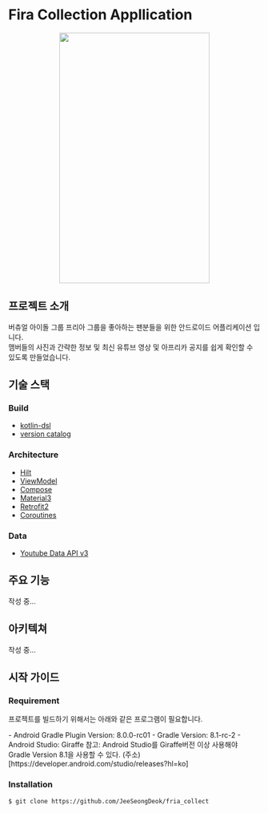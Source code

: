 # Fira Collection Appllication
<p align="center">
  <img src="pictures/app_home_picture.gif" width="300" height="500">
</p>

## 프로젝트 소개
버츄얼 아이돌 그룹 프리아 그룹을 좋아하는 팬분들을 위한 안드로이드 어플리케이션 입니다.<br>
맴버들의 사진과 간략한 정보 및 최신 유튜브 영상 및 아프리카 공지를 쉽게 확인할 수 있도록 만들었습니다.

## 기술 스택
### Build
- [kotlin-dsl]("https://docs.gradle.org/current/userguide/kotlin_dsl.html")
- [version catalog]("https://docs.gradle.org/current/userguide/platforms.html")
### Architecture
- [Hilt]("https://developer.android.com/training/dependency-injection/hilt-android")
- [ViewModel]("https://developer.android.com/topic/libraries/architecture/viewmodel?hl=ko")
- [Compose]("https://developer.android.com/jetpack/compose?hl=ko")
- [Material3]("https://developer.android.com/jetpack/androidx/releases/compose-material3?hl=ko")
- [Retrofit2]("https://square.github.io/retrofit/")
- [Coroutines]("https://github.com/Kotlin/kotlinx.coroutines")

### Data
- [Youtube Data API v3]("https://developers.google.com/youtube/v3?hl=ko")

## 주요 기능
작성 중...

## 아키텍쳐
작성 중...

## 시작 가이드
### Requirement
<p>프로젝트를 빌드하기 위해서는 아래와 같은 프로그램이 필요합니다.</p>
- Android Gradle Plugin Version: 8.0.0-rc01
- Gradle Version: 8.1-rc-2
- Android Studio: Giraffe
참고: Android Studio를 Giraffe버전 이상 사용해야 Gradle Version 8.1을 사용할 수 있다. (주소)[https://developer.android.com/studio/releases?hl=ko]

### Installation
``` bash
$ git clone https://github.com/JeeSeongDeok/fria_collect
```